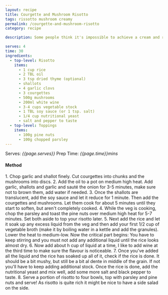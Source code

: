 ```yaml
---
layout: recipe
title: Courgette and Mushroom Risotto
tags: rissotto mushroom creamy
permalink: /courgette-and-mushroom-risotto
category: recipe

description: Some people think it's impossible to achieve a cream and rich risotto without cheese and butter, but this will convince that that't not true! It it really important to use the right rice here and be patient! ... you have to keep stirring and stirring adding only more liquid once the rice has soaked up all the moisture.

serves: 4
time: 30
ingredients:
  - top-level: Risotto
    items:
      - 1 cup rice
      - 2 TBL oil
      - 3 tsp dried thyme (optional)
      - shallots
      - 4 garlic clovs
      - 3 courgettes
      - 500g mushrooms
      - 200ml white wine
      - 3-4 cups vegetable stock
      - 1 TBL soy sauce (or 1 tsp. salt)
      - 1/4 cup nutritional yeast
      - salt and pepper to taste
  - top-level: Toppings
    items:
      - 100g pine nuts
      - 100g chopped parsley
---
```

Serves: *{{page.serves}}* Prep Time: *{{page.time}}mins*


<h4>Method</h4>
1.	Chop garlic and shallot finely. Cut courgettes into chunks and the mushrooms into discs.
2.	Add the oil to a pot on medium high heat. Add garlic, shallots and garlic and sauté the onion for 3-5 minutes, make sure not to brown them, add water if needed.
3.	Once the shallots are translucent, add the soy sauce and let it reduce for 1 minute. Then add the courgettes and mushrooms. Let them cook for about 5 minutes until
they start to soften, but aren't completely cooked.
4.	While the veg is cooking, chop the parsley and toast the pine nuts over medium high heat for 5-7 minutes. Set both aside to top your risotto later.
5.	Next add the rice and let it soak up any excess liquid from the veg and then add your first 1/2 cup of vegetable broth (make it by boiling  water in a kettle and add the granules). Lower the heat to medium-low. Now the critical part begins: You have to keep stirring and you must not add any additional liquid until the rice looks almost dry.
6.	Now add about h cup of liquid at a time, I like to add wine at the third time to make sure the flavour is noticeable.
7.	Once you've added all the liquid and the rice has soaked up all of it, check if the rice is done. It should be a bit mushy, but still be a bit al dente in middle of the grain. If not you'll have to keep adding additional stock. Once the rice is done, add the nutritional yeast and mix well, add some more salt and black pepper to taste.
8.	Serve a portion of risotto to four bowls, top with parsley and pine nuts and serve! As risotto is quite rich it might be nice to have a side salad on the side.
